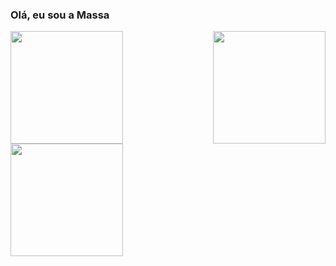 ### Olá, eu sou a Massa

<div>
  <img height="180cm" align="right" src="https://64.media.tumblr.com/0cf7af0ec76ffbd253c7e686d5f23a47/fb87bab3f436b655-fe/s500x750/2939dadfa1c8455f5abf7d1f40b03ffbc4b67825.jpg" />
  
  <img height="180em" src="https://github-readme-stats.vercel.app/api?username=mdmassa&show_icons=true&theme=gruvbox" />
  
  <img height="180em" src="https://github-readme-stats.vercel.app/api/top-langs/?username=mdmassa&theme=gruvbox&layout=compact" />
</div>
